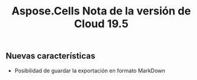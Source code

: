 ﻿---
title: Aspose.Cells Nota de la versión de Cloud 19.5
second_title: Aspose.Cells Cloud Documen
type: docs
url: /es/aspose-cells-cloud-19-5-release-notes/
weight: 50
description: Aspose.Cells La nube admite Excel para crear, convertir, fusionar, dividir, proteger, operación de objetos internos, etc.
---
## **Nuevas características**
- Posibilidad de guardar la exportación en formato MarkDown
